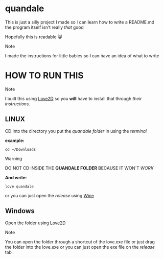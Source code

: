 # quandale

This is just a silly project I made so I can learn how to write a README.md the program itself isn't really *that* good

Hopefully this is readable :smiley_cat: 

>[!NOTE]
>I made the instructions for little babies so I can have an idea of what to write

# HOW TO RUN THIS

>[!NOTE]
>I built this using [Love2D](https://www.love2d.org/) so you **will** have to install that through *their instructions*.

## LINUX

CD into the directory you put the *quandale folder* in using the *terminal*

**example:**
```
cd ~/Downloads
```

>[!WARNING]
>DO NOT CD INSIDE THE **QUANDALE FOLDER** BECAUSE IT WON'T *WORK*

**And write:**
```
love quandale
```

or you can just open the *release* using [Wine](https://www.winehq.org/)

## Windows

Open the folder using [Love2D](https://www.love2d.org/)

>[!NOTE]
>You can open the folder through a shortcut of the love.exe file or just drag the folder into the love.exe
>or you can just open the exe file on the *release* tab
